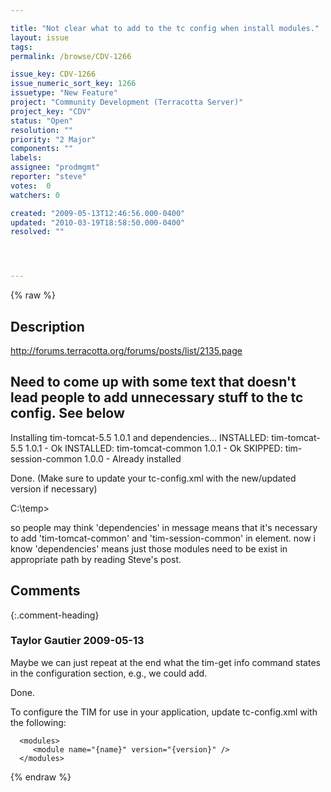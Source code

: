 ```yaml
---

title: "Not clear what to add to the tc config when install modules."
layout: issue
tags: 
permalink: /browse/CDV-1266

issue_key: CDV-1266
issue_numeric_sort_key: 1266
issuetype: "New Feature"
project: "Community Development (Terracotta Server)"
project_key: "CDV"
status: "Open"
resolution: ""
priority: "2 Major"
components: ""
labels: 
assignee: "prodmgmt"
reporter: "steve"
votes:  0
watchers: 0

created: "2009-05-13T12:46:56.000-0400"
updated: "2010-03-19T18:58:50.000-0400"
resolved: ""




---
```


{% raw %}

## Description

<div markdown="1" class="description">

http://forums.terracotta.org/forums/posts/list/2135.page

Need to come up with some text that doesn't lead people to add unnecessary stuff to the tc config.
See below
-----

Installing tim-tomcat-5.5 1.0.1 and dependencies... 
INSTALLED: tim-tomcat-5.5 1.0.1 - Ok 
INSTALLED: tim-tomcat-common 1.0.1 - Ok 
SKIPPED: tim-session-common 1.0.0 - Already installed 

Done. (Make sure to update your tc-config.xml with the new/updated version if necessary) 

C:\temp> 

so people may think 'dependencies' in message means that it's necessary to add 'tim-tomcat-common' and 'tim-session-common' 
in <modules> element. 
now i know 'dependencies' means just those modules need to be exist in appropriate path by reading Steve's post. 



</div>

## Comments


{:.comment-heading}
### **Taylor Gautier** <span class="date">2009-05-13</span>

<div markdown="1" class="comment">

Maybe we can just repeat at the end what the tim-get info command states in the configuration section, e.g., we could add.

Done.

To configure the TIM for use in your application, update tc-config.xml with the following:

      <modules>
         <module name="{name}" version="{version}" />
      </modules>


</div>



{% endraw %}
